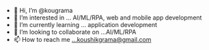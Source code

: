 - 👋 Hi, I’m @kougrama
- 👀 I’m interested in ... AI/ML/RPA, web and mobile app development
- 🌱 I’m currently learning ... application development
- 💞️ I’m looking to collaborate on ...AI/ML/RPA
- 📫 How to reach me ...koushikgrama@gmail.com

<!---
kougrama/kougrama is a ✨ special ✨ repository because its `README.md` (this file) appears on your GitHub profile.
You can click the Preview link to take a look at your changes.
--->
